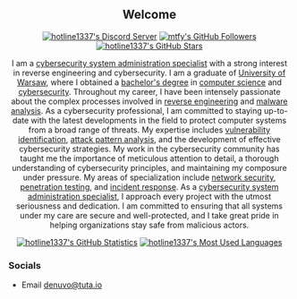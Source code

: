 <p align="center">
	<h2 align="center">Welcome</h2>
	<p align="center"><a href="https://discord.io/shellcode"><img src="https://img.shields.io/discord/602194462407524402?style=for-the-badge" title="https://discord.io/shellcode" alt="hotline1337's Discord Server"></a> <a href="https://github.com/hotline1337?tab=followers"><img src="https://img.shields.io/github/followers/hotline1337?style=for-the-badge" alt="mtfy's GitHub Followers" title="hotline1337's GitHub Followers"></a> <a href="#"><img src="https://img.shields.io/github/stars/hotline1337?style=for-the-badge" alt="hotline1337's GitHub Stars" title="hotline1337's GitHub Stars"></a>
	</p>
</p>

<p align="center">I am a <a href="https://www.cisa.gov/careers/work-rolessystem-administrator">cybersecurity system administration specialist</a> with a strong interest in reverse engineering and cybersecurity. I am a graduate of <a href="https://en.wikipedia.org/wiki/University_of_Warsaw">University of Warsaw</a>, where I obtained a <a href="https://en.wikipedia.org/wiki/Bachelor%27s_degree">bachelor's degree</a> in <a href="https://en.wikipedia.org/wiki/Computer_science">computer science</a> and <a href="https://en.wikipedia.org/wiki/Computer_security">cybersecurity</a>. Throughout my career, I have been intensely passionate about the complex processes involved in <a href="https://en.wikipedia.org/wiki/Reverse_engineering">reverse engineering</a> and <a href="https://en.wikipedia.org/wiki/Malware_analysis">malware analysis</a>. As a cybersecurity professional, I am committed to staying up-to-date with the latest developments in the field to protect computer systems from a broad range of threats. My expertise includes <a href="https://warditsecurity.com/vulnerability-identification/">vulnerability identification</a>, <a href="https://mediatum.ub.tum.de/doc/1328973/315175372248.pdf">attack pattern analysis</a>, and the development of effective cybersecurity strategies. My work in the cybersecurity community has taught me the importance of meticulous attention to detail, a thorough understanding of cybersecurity principles, and maintaining my composure under pressure. My areas of specialization include <a href="https://en.wikipedia.org/wiki/Network_security">network security</a>, <a href="https://en.wikipedia.org/wiki/Penetration_test">penetration testing</a>, and <a href="https://en.wikipedia.org/wiki/Incident_management">incident response</a>. As a <a href="https://www.cisa.gov/careers/work-rolessystem-administrator">cybersecurity system administration specialist</a>, I approach every project with the utmost seriousness and dedication. I am committed to ensuring that all systems under my care are secure and well-protected, and I take great pride in helping organizations stay safe from malicious actors.

<p align="center">
	<a href="https://github.com/hotline1337"><img src="https://github-readme-stats.vercel.app/api?username=hotline1337&theme=tokyonight&hide=prs,issues&count_private=true" title="hotline1337's GitHub Statistics" alt="hotline1337's GitHub Statistics"></a> <a href="https://github.com/hotline1337"><img src="https://github-readme-stats.vercel.app/api/top-langs/?username=hotline1337&&theme=tokyonight&layout=compact" title="hotline1337's Most Used Languages" alt="hotline1337's Most Used Languages"></a>
</p>

<p>
	<h3>Socials</h3>
	<ul>
		<li>Email <a href="mailto:denuvo@tuta.io">denuvo@tuta.io</a></li>
	</ul>
</p>
